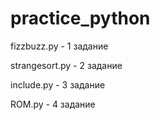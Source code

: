 # practice_python

fizzbuzz.py - 1 задание 

strangesort.py - 2 задание

include.py - 3 задание

ROM.py - 4 задание
